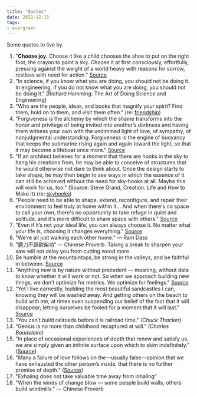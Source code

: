 ```yaml
---
title: "Quotes"
date: 2021-12-15
tags:
- evergreen
---
```


Some quotes to live by.

1. "**Choose joy.** Choose it like a child chooses the shoe to put on the right foot, the crayon to paint a sky. Choose it at first consciously, effortfully, pressing against the weight of a world heavy with reasons for sorrow, restless with need for action." [Source](https://www.themarginalian.org/2020/10/21/14-years-of-brain-pickings)
2. "In science, if you know what you are doing, you should not be doing it. In engineering, if you do not know what you are doing, you should not be doing it." [Richard Hamming: The Art of Doing Science and Engineering]
4. "Who are the people, ideas, and books that magnify your spirit? Find them, hold on to them, and visit them often." (re: [friendship](thoughts/friendship.md))
6. "Forgiveness is the alchemy by which the shame transforms into the honor and privilege of being invited into another’s darkness and having them witness your own with the undimmed light of love, of sympathy, of nonjudgmental understanding. Forgiveness is the engine of buoyancy that keeps the submarine rising again and again toward the light, so that it may become a lifeboat once more." [Source](https://www.themarginalian.org/2019/10/23/13-learnings-13-years)
7. "If an architect believes for a moment that there are hooks in the sky to hang his creations from, he may be able to conceive of structures that he would otherwise not dare to think about. Once the design starts to take shape, he may then begin to see ways in which the essence of it can still be achieved without the need for sky-hooks at all. Maybe this will work for us, too." (Source: Steve Grand, Creation: Life and How to Make It) (re: [skyhooks](thoughts/skyhooks.md))
8. "People need to be able to shape, extend, reconfigure, and repair their environment to feel truly at home within it... And when there's no space to call your own, there's no opportunity to take refuge in quiet and solitude, and it's more difficult to share space with others." [Source](https://kmcgillivray.github.io/a-web-pattern-language/a-domain-of-ones-own/) 
10. “Even if it’s not your ideal life, you can always choose it. No matter what your life is, choosing it changes everything.” [Source](https://perell.com/essay/the-price-of-discipline/)
11. “We're all just walking each other home.” ― Ram Dass
12. "磨刀不誤砍柴功" -- Chinese Proverb. Taking a break to sharpen your saw will not delay you from cutting wood more
14. Be humble at the mountaintops, be strong in the valleys, and be faithful in between. [Source](https://www.marcandangel.com/2022/01/18/19-great-truths-my-grandmother-told-me-on-her-90th-birthday/?curius=1417)
15. "Anything new is by nature without precedent — meaning, without data to know whether it will work or not. So when we approach building new things, we don’t optimize for metrics. We optimize for feelings." [Source](https://browsercompany.substack.com/p/optimizing-for-feelings?s=r)
16. "Yet I live earnestly, building the most beautiful sandcastles I can, knowing they will be washed away. And getting others on the beach to build with me, at times even suspending our belief of the fact that it will disappear; letting ourselves be fooled for a moment that it will last." [Source](https://altered.substack.com/p/dust)
18. "You can’t build railroads before it is railroad time." _(Chuck Thacker)_
19. “Genius is no more than childhood recaptured at will.” *(Charles Baudelaire)*
20. “In place of occasional experiences of depth that renew and satisfy us, we are simply given an infinite surface upon which to skim indefinitely.” ([Source](https://theconvivialsociety.substack.com/p/what-you-get-is-the-world))
21. "Many a failure of love follows on the—usually false—opinion that we have exhausted the other person’s inside, that there is no further promise of depth." ([Source](https://theconvivialsociety.substack.com/p/what-you-get-is-the-world))
22. "Exhaling does not take valuable time away from inhaling"
23. "When the winds of change blow — some people build walls, others build windmills." — Chinese Proverb
